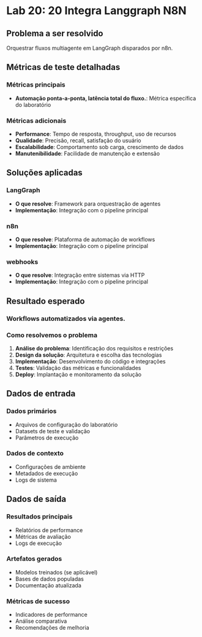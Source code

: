 # Lab 20: 20 Integra Langgraph N8N

## Problema a ser resolvido

Orquestrar fluxos multiagente em LangGraph disparados por n8n.

## Métricas de teste detalhadas

### Métricas principais
- **Automação ponta-a-ponta, latência total do fluxo.**: Métrica específica do laboratório

### Métricas adicionais
- **Performance**: Tempo de resposta, throughput, uso de recursos
- **Qualidade**: Precisão, recall, satisfação do usuário
- **Escalabilidade**: Comportamento sob carga, crescimento de dados
- **Manutenibilidade**: Facilidade de manutenção e extensão

## Soluções aplicadas

### LangGraph
- **O que resolve**: Framework para orquestração de agentes
- **Implementação**: Integração com o pipeline principal

### n8n
- **O que resolve**: Plataforma de automação de workflows
- **Implementação**: Integração com o pipeline principal

### webhooks
- **O que resolve**: Integração entre sistemas via HTTP
- **Implementação**: Integração com o pipeline principal

## Resultado esperado

### Workflows automatizados via agentes.

### Como resolvemos o problema
1. **Análise do problema**: Identificação dos requisitos e restrições
2. **Design da solução**: Arquitetura e escolha das tecnologias
3. **Implementação**: Desenvolvimento do código e integrações
4. **Testes**: Validação das métricas e funcionalidades
5. **Deploy**: Implantação e monitoramento da solução

## Dados de entrada

### Dados primários
- Arquivos de configuração do laboratório
- Datasets de teste e validação
- Parâmetros de execução

### Dados de contexto
- Configurações de ambiente
- Metadados de execução
- Logs de sistema

## Dados de saída

### Resultados principais
- Relatórios de performance
- Métricas de avaliação
- Logs de execução

### Artefatos gerados
- Modelos treinados (se aplicável)
- Bases de dados populadas
- Documentação atualizada

### Métricas de sucesso
- Indicadores de performance
- Análise comparativa
- Recomendações de melhoria
